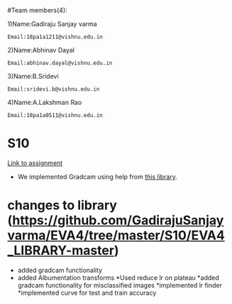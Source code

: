 #Team members(4):

  1)Name:Gadiraju Sanjay varma
  
    Email:18pa1a1211@vishnu.edu.in
  2)Name:Abhinav Dayal
  
    Email:abhinav.dayal@vishnu.edu.in
  3)Name:B.Sridevi
  
    Email:sridevi.b@vishnu.edu.in
  4)Name:A.Lakshman Rao
  
    Email:18pa1a0511@vishnu.edu.in

# S10

[Link to assignment](https://github.com/GadirajuSanjayvarma/EVA4/blob/master/S10/Eva4_S10_File1.ipynb)
* We implemented Gradcam using help from [this library](https://github.com/kazuto1011/grad-cam-pytorch).
# changes to library (https://github.com/GadirajuSanjayvarma/EVA4/tree/master/S10/EVA4_LIBRARY-master)

* added gradcam functionality
* added Albumentation transforms
*Used reduce lr on plateau
*added gradcam functionality for misclassified images
*implemented lr finder
*implemented curve for test and train accuracy

